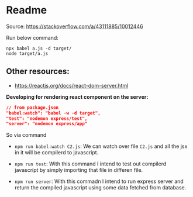 # Readme

Source: https://stackoverflow.com/a/43111885/10012446

Run below command:

```
npx babel a.js -d target/
node target/a.js
```

## Other resources:

- https://reactjs.org/docs/react-dom-server.html

**Developing for rendering react component on the server:**

```json
// from package.json
"babel:watch": "babel -w -d target",
"test": "nodemon express/test",
"server": "nodemon express/app"
```

So via command

- `npm run babel:watch C2.js`: We can watch over file `C2.js` and all the jsx in it will be compilerd to javascript.

- `npm run test`: With this command I intend to test out compilerd javascript by simply importing that file in differen file.

- `npm run server`: With this commadn I intend to run express server and return the compiled javascript using some data fetched from database.
